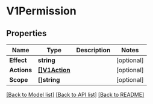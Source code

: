 # V1Permission

## Properties

Name | Type | Description | Notes
------------ | ------------- | ------------- | -------------
**Effect** | **string** |  | [optional] 
**Actions** | [**[]V1Action**](v1Action.md) |  | [optional] 
**Scope** | **[]string** |  | [optional] 

[[Back to Model list]](../README.md#documentation-for-models) [[Back to API list]](../README.md#documentation-for-api-endpoints) [[Back to README]](../README.md)


